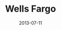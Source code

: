 ---
date: 2013-07-11
title: Wells Fargo
categories: gold
logo: Wells Fargo_logo.jpg
www: https://www.wellsfargo.com/
---